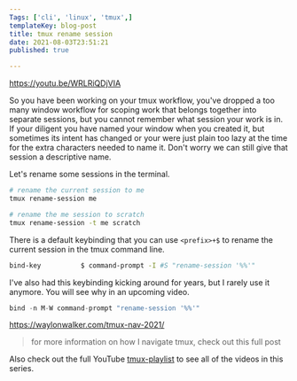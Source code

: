 ```yaml
---
Tags: ['cli', 'linux', 'tmux',]
templateKey: blog-post
title: tmux rename session
date: 2021-08-03T23:51:21
published: true

---
```


https://youtu.be/WRLRiQDjVIA

So you have been working on your tmux workflow, you've dropped a too many
window workflow for scoping work that belongs together into separate sessions,
but you cannot remember what session your work is in. If your diligent you have
named your window when you created it, but sometimes its intent has changed or
your were just plain too lazy at the time for the extra characters needed to
name it.  Don't worry we can still give that session a descriptive name.

Let's rename some sessions in the terminal.

``` bash
# rename the current session to me
tmux rename-session me

# rename the me session to scratch
tmux rename-session -t me scratch
```

There is a default keybinding that you can use `<prefix>+$` to rename the
current session in the tmux command line.

``` bash
bind-key          $ command-prompt -I #S "rename-session '%%'"
```

I've also had this keybinding kicking around for years, but I rarely use it
anymore. You will see why in an upcoming video.

``` python
bind -n M-W command-prompt "rename-session '%%'"
```

https://waylonwalker.com/tmux-nav-2021/

> for more information on how I navigate tmux, check out this full post


Also check out the full YouTube
[tmux-playlist](https://www.youtube.com/playlist?list=PLTRNG6WIHETB4reAxbWza3CZeP9KL6Bkr)
to see all of the videos in this series.

